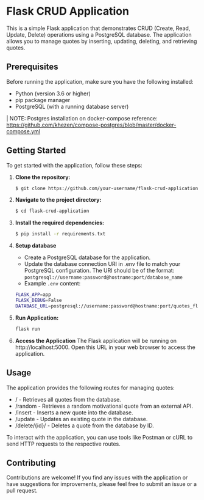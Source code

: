 # Flask CRUD Application

This is a simple Flask application that demonstrates CRUD (Create, Read, Update, Delete) operations using a PostgreSQL database. The application allows you to manage quotes by inserting, updating, deleting, and retrieving quotes.

## Prerequisites

Before running the application, make sure you have the following installed:

- Python (version 3.6 or higher)
- pip package manager
- PostgreSQL (with a running database server)

| NOTE: Postgres installation on docker-compose reference: 
https://github.com/khezen/compose-postgres/blob/master/docker-compose.yml

## Getting Started

To get started with the application, follow these steps:

1. **Clone the repository:**

   ```bash
   $ git clone https://github.com/your-username/flask-crud-application.git

2. **Navigate to the project directory:**
    ```bash
    $ cd flask-crud-application
3. **Install the required dependencies:**
    ```bash
    $ pip install -r requirements.txt

4. **Setup database**
    - Create a PostgreSQL database for the application.
    - Update the database connection URI in .env file to match your PostgreSQL configuration. The URI should be of the format: 
    `postgresql://username:password@hostname:port/database_name`
    - Example `.env` content:
    ```bash
    FLASK_APP=app
    FLASK_DEBUG=False
    DATABASE_URL=postgresql://username:password@hostname:port/quotes_flask_curd
    ```
    
5. **Run Application:**
    ```bash
    flask run
6. **Access the Application**
    The Flask application will be running on http://localhost:5000. Open this URL in your web browser to access the application.

## Usage
The application provides the following routes for managing quotes:

- / - Retrieves all quotes from the database.
- /random - Retrieves a random motivational quote from an external API.
- /insert - Inserts a new quote into the database.
- /update - Updates an existing quote in the database.
- /delete/{id}/ - Deletes a quote from the database by ID.

To interact with the application, you can use tools like Postman or cURL to send HTTP requests to the respective routes.

## Contributing
Contributions are welcome! If you find any issues with the application or have suggestions for improvements, please feel free to submit an issue or a pull request.
